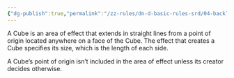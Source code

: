 ```yaml
---
{"dg-publish":true,"permalink":"/zz-rules/dn-d-basic-rules-srd/04-backlink-glossary/areas-of-effect/cube/","tags":["rule"]}
---
```


A Cube is an area of effect that extends in straight lines from a point of origin located anywhere on a face of the Cube. The effect that creates a Cube specifies its size, which is the length of each side.

A Cube’s point of origin isn’t included in the area of effect unless its creator decides otherwise.
